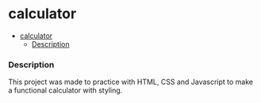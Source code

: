 # calculator

- [calculator](#calculator)
    - [Description](#description)

### Description

This project was made to practice with HTML, CSS and Javascript to make a functional calculator with styling.
